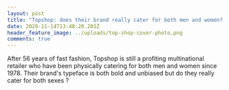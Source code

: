```yaml
---
layout: post
title: "Topshop: does their brand really cater for both men and women? "
date: 2020-11-14T13:48:20.201Z
header_feature_image: ../uploads/top-shop-cover-photo.png
comments: true
---
```

After 56 years of fast fashion, Topshop is still a profiting multinational retailer who have been physically catering for both men and women since 1978. Their brand's typeface is both bold and unbiased but do they really cater for both sexes ?